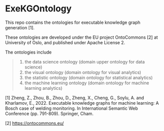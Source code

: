 # ExeKGOntology

This repo contains the ontologies for executable knowledge graph generation [1].

These ontologies are developed under the EU project OntoCommons [2] at University of Oslo, and published under Apache License 2.

The ontologies include 
> 1. the data science ontology (domain upper ontology for data science)
> 2. the visual ontology (domain ontology for visual analytics)
> 3. the statistic ontology (domain ontology for statistical analytics)
> 4. the machine learning ontology (domain ontology for machine learning analytics)



[1] Zheng, Z., Zhou, B., Zhou, D., Zheng, X., Cheng, G., Soylu, A. and Kharlamov, E., 2022. Executable knowledge graphs for machine learning: A Bosch case of welding monitoring. In International Semantic Web Conference (pp. 791-809). Springer, Cham.

[2] https://ontocommons.eu/
